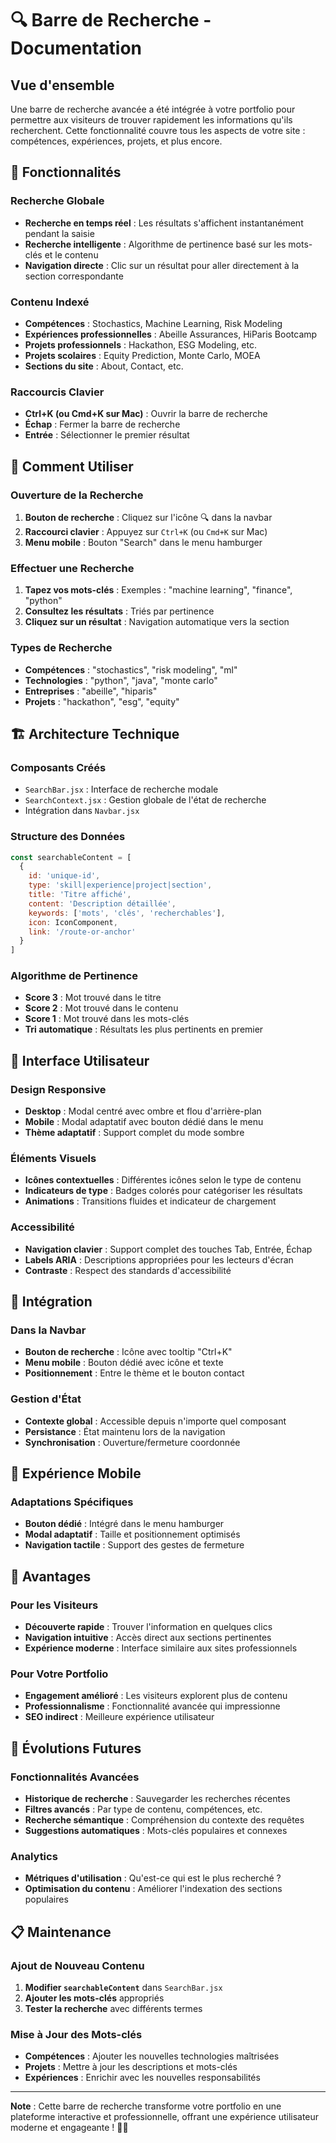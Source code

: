 # 🔍 Barre de Recherche - Documentation

## Vue d'ensemble
Une barre de recherche avancée a été intégrée à votre portfolio pour permettre aux visiteurs de trouver rapidement les informations qu'ils recherchent. Cette fonctionnalité couvre tous les aspects de votre site : compétences, expériences, projets, et plus encore.

## 🚀 Fonctionnalités

### **Recherche Globale**
- **Recherche en temps réel** : Les résultats s'affichent instantanément pendant la saisie
- **Recherche intelligente** : Algorithme de pertinence basé sur les mots-clés et le contenu
- **Navigation directe** : Clic sur un résultat pour aller directement à la section correspondante

### **Contenu Indexé**
- **Compétences** : Stochastics, Machine Learning, Risk Modeling
- **Expériences professionnelles** : Abeille Assurances, HiParis Bootcamp
- **Projets professionnels** : Hackathon, ESG Modeling, etc.
- **Projets scolaires** : Equity Prediction, Monte Carlo, MOEA
- **Sections du site** : About, Contact, etc.

### **Raccourcis Clavier**
- **Ctrl+K (ou Cmd+K sur Mac)** : Ouvrir la barre de recherche
- **Échap** : Fermer la barre de recherche
- **Entrée** : Sélectionner le premier résultat

## 🎯 Comment Utiliser

### **Ouverture de la Recherche**
1. **Bouton de recherche** : Cliquez sur l'icône 🔍 dans la navbar
2. **Raccourci clavier** : Appuyez sur `Ctrl+K` (ou `Cmd+K` sur Mac)
3. **Menu mobile** : Bouton "Search" dans le menu hamburger

### **Effectuer une Recherche**
1. **Tapez vos mots-clés** : Exemples : "machine learning", "finance", "python"
2. **Consultez les résultats** : Triés par pertinence
3. **Cliquez sur un résultat** : Navigation automatique vers la section

### **Types de Recherche**
- **Compétences** : "stochastics", "risk modeling", "ml"
- **Technologies** : "python", "java", "monte carlo"
- **Entreprises** : "abeille", "hiparis"
- **Projets** : "hackathon", "esg", "equity"

## 🏗️ Architecture Technique

### **Composants Créés**
- `SearchBar.jsx` : Interface de recherche modale
- `SearchContext.jsx` : Gestion globale de l'état de recherche
- Intégration dans `Navbar.jsx`

### **Structure des Données**
```javascript
const searchableContent = [
  {
    id: 'unique-id',
    type: 'skill|experience|project|section',
    title: 'Titre affiché',
    content: 'Description détaillée',
    keywords: ['mots', 'clés', 'recherchables'],
    icon: IconComponent,
    link: '/route-or-anchor'
  }
]
```

### **Algorithme de Pertinence**
- **Score 3** : Mot trouvé dans le titre
- **Score 2** : Mot trouvé dans le contenu
- **Score 1** : Mot trouvé dans les mots-clés
- **Tri automatique** : Résultats les plus pertinents en premier

## 🎨 Interface Utilisateur

### **Design Responsive**
- **Desktop** : Modal centré avec ombre et flou d'arrière-plan
- **Mobile** : Modal adaptatif avec bouton dédié dans le menu
- **Thème adaptatif** : Support complet du mode sombre

### **Éléments Visuels**
- **Icônes contextuelles** : Différentes icônes selon le type de contenu
- **Indicateurs de type** : Badges colorés pour catégoriser les résultats
- **Animations** : Transitions fluides et indicateur de chargement

### **Accessibilité**
- **Navigation clavier** : Support complet des touches Tab, Entrée, Échap
- **Labels ARIA** : Descriptions appropriées pour les lecteurs d'écran
- **Contraste** : Respect des standards d'accessibilité

## 🔧 Intégration

### **Dans la Navbar**
- **Bouton de recherche** : Icône avec tooltip "Ctrl+K"
- **Menu mobile** : Bouton dédié avec icône et texte
- **Positionnement** : Entre le thème et le bouton contact

### **Gestion d'État**
- **Contexte global** : Accessible depuis n'importe quel composant
- **Persistance** : État maintenu lors de la navigation
- **Synchronisation** : Ouverture/fermeture coordonnée

## 📱 Expérience Mobile

### **Adaptations Spécifiques**
- **Bouton dédié** : Intégré dans le menu hamburger
- **Modal adaptatif** : Taille et positionnement optimisés
- **Navigation tactile** : Support des gestes de fermeture

## 🚀 Avantages

### **Pour les Visiteurs**
- **Découverte rapide** : Trouver l'information en quelques clics
- **Navigation intuitive** : Accès direct aux sections pertinentes
- **Expérience moderne** : Interface similaire aux sites professionnels

### **Pour Votre Portfolio**
- **Engagement amélioré** : Les visiteurs explorent plus de contenu
- **Professionnalisme** : Fonctionnalité avancée qui impressionne
- **SEO indirect** : Meilleure expérience utilisateur

## 🔮 Évolutions Futures

### **Fonctionnalités Avancées**
- **Historique de recherche** : Sauvegarder les recherches récentes
- **Filtres avancés** : Par type de contenu, compétences, etc.
- **Recherche sémantique** : Compréhension du contexte des requêtes
- **Suggestions automatiques** : Mots-clés populaires et connexes

### **Analytics**
- **Métriques d'utilisation** : Qu'est-ce qui est le plus recherché ?
- **Optimisation du contenu** : Améliorer l'indexation des sections populaires

## 📋 Maintenance

### **Ajout de Nouveau Contenu**
1. **Modifier `searchableContent`** dans `SearchBar.jsx`
2. **Ajouter les mots-clés** appropriés
3. **Tester la recherche** avec différents termes

### **Mise à Jour des Mots-clés**
- **Compétences** : Ajouter les nouvelles technologies maîtrisées
- **Projets** : Mettre à jour les descriptions et mots-clés
- **Expériences** : Enrichir avec les nouvelles responsabilités

---

**Note** : Cette barre de recherche transforme votre portfolio en une plateforme interactive et professionnelle, offrant une expérience utilisateur moderne et engageante ! 🎯✨
